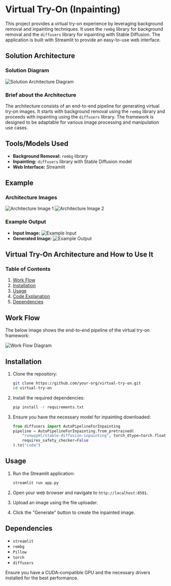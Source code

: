 
# Virtual Try-On (Inpainting)

This project provides a virtual try-on experience by leveraging background removal and inpainting techniques. It uses the `rembg` library for background removal and the `diffusers` library for inpainting with Stable Diffusion. The application is built with Streamlit to provide an easy-to-use web interface.

## Solution Architecture

### Solution Diagram

![Solution Architecture Diagram](path_to_solution_diagram_image)

### Brief about the Architecture

The architecture consists of an end-to-end pipeline for generating virtual try-on images. It starts with background removal using the `rembg` library and proceeds with inpainting using the `diffusers` library. The framework is designed to be adaptable for various image processing and manipulation use cases.

## Tools/Models Used

- **Background Removal:** `rembg` library
- **Inpainting:** `diffusers` library with Stable Diffusion model
- **Web Interface:** Streamlit

## Example

### Architecture Images

![Architecture Image 1](path_to_architecture_image_1)
![Architecture Image 2](path_to_architecture_image_2)

### Example Output

- **Input Image:**
  ![Example Input](path_to_example_input_image)
- **Generated Image:**
  ![Example Output](path_to_example_output_image)

## Virtual Try-On Architecture and How to Use It

### Table of Contents
1. [Work Flow](#work-flow)
2. [Installation](#installation)
3. [Usage](#usage)
4. [Code Explanation](#code-explanation)
5. [Dependencies](#dependencies)

## Work Flow

The below image shows the end-to-end pipeline of the virtual try-on framework:

![Work Flow Diagram](path_to_work_flow_diagram)

## Installation

1. Clone the repository:

    ```sh
    git clone https://github.com/your-org/virtual-try-on.git
    cd virtual-try-on
    ```

2. Install the required dependencies:

    ```sh
    pip install -r requirements.txt
    ```

3. Ensure you have the necessary model for inpainting downloaded:

    ```python
    from diffusers import AutoPipelineForInpainting
    pipeline = AutoPipelineForInpainting.from_pretrained(
        "runwayml/stable-diffusion-inpainting", torch_dtype=torch.float16, variant="fp16", safety_checker=None,
        requires_safety_checker=False
    ).to("cuda")
    ```

## Usage

1. Run the Streamlit application:

    ```sh
    streamlit run app.py
    ```

2. Open your web browser and navigate to `http://localhost:8501`.

3. Upload an image using the file uploader.

4. Click the "Generate" button to create the inpainted image.

## Dependencies

- `streamlit`
- `rembg`
- `Pillow`
- `torch`
- `diffusers`

Ensure you have a CUDA-compatible GPU and the necessary drivers installed for the best performance.
